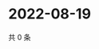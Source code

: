 # 2022-08-19

共 0 条

<!-- BEGIN WEIBO -->
<!-- 最后更新时间 Fri Aug 19 2022 19:14:31 GMT+0800 (China Standard Time) -->

<!-- END WEIBO -->
